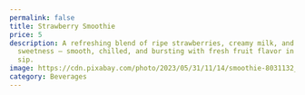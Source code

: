 ```yaml
---
permalink: false
title: Strawberry Smoothie
price: 5
description: A refreshing blend of ripe strawberries, creamy milk, and a hint of
  sweetness — smooth, chilled, and bursting with fresh fruit flavor in every
  sip.
image: https://cdn.pixabay.com/photo/2023/05/31/11/14/smoothie-8031132_1280.jpg
category: Beverages
---
```

